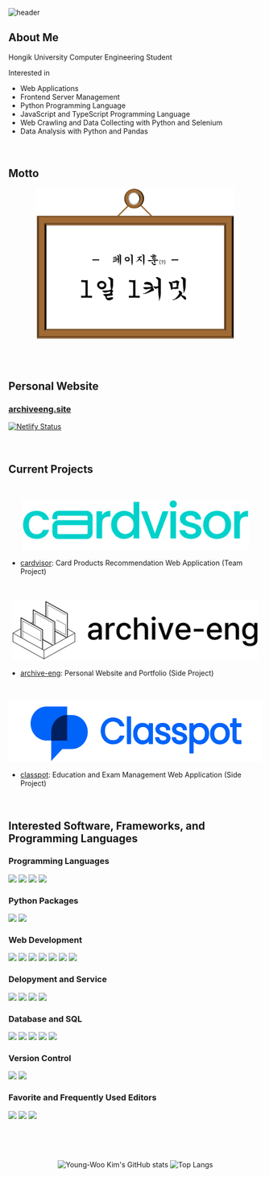 ![header](https://capsule-render.vercel.app/api?type=waving&color=gradient&customColorList=30&height=300&section=header&text=NeckyKim&fontSize=60)

## About Me
Hongik University Computer Engineering Student

Interested in
- Web Applications
- Frontend Server Management
- Python Programming Language
- JavaScript and TypeScript Programming Language
- Web Crawling and Data Collecting with Python and Selenium
- Data Analysis with Python and Pandas
<br/><br/><br/>

## Motto
<p align="center">
    <img src="./motto.png" height="300">
</p>
<br/><br/>

## Personal Website

### [archiveeng.site](https://archiveeng.site)
[![Netlify Status](https://api.netlify.com/api/v1/badges/b96b2289-8745-4778-a322-4bc61bb396ee/deploy-status)](https://app.netlify.com/sites/archive-eng/deploys)
<br/><br/><br/>

## Current Projects
<br/>
<p align="center"><img src="./cardvisor.png" height="100"></p>

- [cardvisor](https://github.com/Neckykim/cardvisor): Card Products Recommendation Web Application (Team Project)<br/><br/><br/>

<p align="center"><img src="./archive-eng.png" height="120"></p>

- [archive-eng](https://github.com/Neckykim/archive-eng): Personal Website and Portfolio (Side Project)<br/><br/><br/>

<p align="center"><img src="./classpot.png" height="120"></p>

- [classpot](https://github.com/Neckykim/Classpot): Education and Exam Management Web Application (Side Project)<br/><br/><br/>



## Interested Software, Frameworks, and Programming Languages

### Programming Languages
<img src="https://img.shields.io/badge/C-A8B9CC?style=flat-square&logo=C&logoColor=black"/> <img src="https://img.shields.io/badge/Python-3776AB?style=flat-square&logo=Python&logoColor=white"/> <img src="https://img.shields.io/badge/JavaScript-F7DF1E?style=flat-square&logo=JavaScript&logoColor=black"/> <img src="https://img.shields.io/badge/TypeScript-3178C6?style=flat-square&logo=TypeScript&logoColor=white"/>

### Python Packages
<img src="https://img.shields.io/badge/Selenium-43B02A?style=flat-square&logo=Selenium&logoColor=white"/> <img src="https://img.shields.io/badge/Pandas-150458?style=flat-square&logo=pandas&logoColor=white"/>

### Web Development
<img src="https://img.shields.io/badge/HTML-E34F26?style=flat-square&logo=HTML5&logoColor=white"/> <img src="https://img.shields.io/badge/CSS-1572B6?style=flat-square&logo=CSS3&logoColor=white"/> <img src="https://img.shields.io/badge/JavaScript-F7DF1E?style=flat-square&logo=JavaScript&logoColor=black"/> <img src="https://img.shields.io/badge/TypeScript-3178C6?style=flat-square&logo=TypeScript&logoColor=white"/> <img src="https://img.shields.io/badge/npm-CB3837?style=flat-square&logo=npm&logoColor=white"/> <img src="https://img.shields.io/badge/React-61DAFB?style=flat-square&logo=React&logoColor=black"/> <img src="https://img.shields.io/badge/Firebase-FFCA28?style=flat-square&logo=Firebase&logoColor=black"/>

### Delopyment and Service
<img src="https://img.shields.io/badge/Netlify-00C7B7?style=flat-square&logo=Netlify&logoColor=white"/> <img src="https://img.shields.io/badge/NGINX-009639?style=flat-square&logo=NGINX&logoColor=white"/> <img src="https://img.shields.io/badge/Amazon EC2-FF9900?style=flat-square&logo=Amazon EC2&logoColor=white"/> <img src="https://img.shields.io/badge/Amazon Route 53-634E90?style=flat-square&logo=Amazon AWS&logoColor=white"/>

### Database and SQL
<img src="https://img.shields.io/badge/MySQL-4479A1?style=flat-square&logo=MySQL&logoColor=white"/> <img src="https://img.shields.io/badge/MariaDB-003545?style=flat-square&logo=MariaDB&logoColor=white"/> <img src="https://img.shields.io/badge/MongoDB-47A248?style=flat-square&logo=MongoDB&logoColor=white"/> <img src="https://img.shields.io/badge/Amazon RDS-527FFF?style=flat-square&logo=Amazon RDS&logoColor=white"/> <img src="https://img.shields.io/badge/Firestore-FFCA28?style=flat-square&logo=Firebase&logoColor=black"/>

### Version Control
<img src="https://img.shields.io/badge/Git-F05032?style=flat-square&logo=Git&logoColor=white"/> <img src="https://img.shields.io/badge/GitHub-181717?style=flat-square&logo=GitHub&logoColor=white"/>

### Favorite and Frequently Used Editors
<img src="https://img.shields.io/badge/Visual Studio Code-007ACC?style=flat-square&logo=Visual Studio Code&logoColor=white"/> <img src="https://img.shields.io/badge/DataGrip-000000?style=flat-square&logo=DataGrip&logoColor=white"/> <img src="https://img.shields.io/badge/Windows Terminal-4D4D4D?style=flat-square&logo=Windows Terminal&logoColor=white"/>

<br/><br/><br/>



<div align="center">

![Young-Woo Kim's GitHub stats](https://github-readme-stats.vercel.app/api?username=NeckyKim&show_icons=false&theme=default&line_height=20)
![Top Langs](https://github-readme-stats.vercel.app/api/top-langs/?username=NeckyKim&theme=default&layout=compact)

</div>
